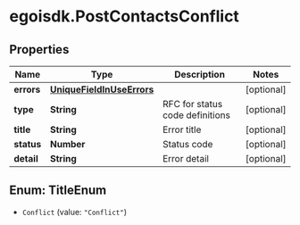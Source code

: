 # egoisdk.PostContactsConflict

## Properties

Name | Type | Description | Notes
------------ | ------------- | ------------- | -------------
**errors** | [**UniqueFieldInUseErrors**](UniqueFieldInUseErrors.md) |  | [optional] 
**type** | **String** | RFC for status code definitions | [optional] 
**title** | **String** | Error title | [optional] 
**status** | **Number** | Status code | [optional] 
**detail** | **String** | Error detail | [optional] 



## Enum: TitleEnum


* `Conflict` (value: `"Conflict"`)




